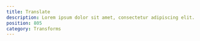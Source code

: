 ```yaml
---
title: Translate
description: Lorem ipsum dolor sit amet, consectetur adipiscing elit.
position: 805
category: Transforms
---
```

